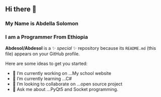 ## Hi there 👋
### My Name is Abdella Solomon
### I am a Programmer From Ethiopia

**Abdesol/Abdesol** is a ✨ _special_ ✨ repository because its `README.md` (this file) appears on your GitHub profile.

Here are some ideas to get you started:

- 🔭 I’m currently working on ...My school website
- 🌱 I’m currently learning ...C#
- 👯 I’m looking to collaborate on ...open source project
- 💬 Ask me about ...PyQt5 and Socket programming.

